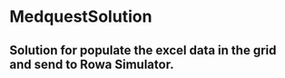 # MedquestSolution

## Solution for populate the excel data in the grid and send to Rowa Simulator.
